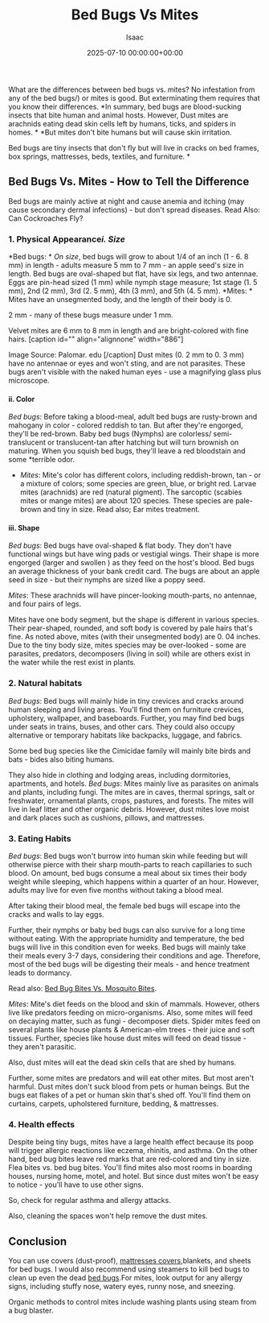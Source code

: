 ﻿---
title: Bed Bugs Vs Mites
description: What are the differences between bed bugs vs. mites? No infestation from any of the bed bugs or mites is good. But exterminating them requires that you know...
slug: /bed-bugs-vs-mites/
date: 2025-07-10 00:00:00+00:00
lastmod: 2025-07-10 00:00:00+03:00
author: Isaac
categories:
- Bed Bugs
- Guide
tags:
- bed-bugs
- bed
- bug
layout: post
---

What are the differences between bed bugs vs. mites? No infestation from any of the bed bugs/) or mites is good. But exterminating them requires that you know their differences. *In summary, bed bugs are blood-sucking insects that bite human and animal hosts. However, Dust mites are arachnids eating dead skin cells left by humans, ticks, and spiders in homes. * *But mites don't bite humans but will cause skin irritation.

Bed bugs are tiny insects that don't fly but will live in cracks on bed frames, box springs, mattresses, beds, textiles, and furniture. *

##  Bed Bugs Vs. Mites - How to Tell the Difference

Bed bugs are mainly active at night and cause anemia and itching (may cause secondary dermal infections) - but don't spread diseases. Read Also: Can Cockroaches Fly?

###  1. Physical Appearance*i. Size*

*Bed bugs: * *On size*, bed bugs will grow to about 1/4 of an inch (1 - 6. 8 mm) in length - adults measure 5 mm to 7 mm - an apple seed's size in length. Bed bugs are oval-shaped but flat, have six legs, and two antennae. Eggs are pin-head sized (1 mm) while nymph stage measure; 1st stage (1. 5 mm), 2nd (2 mm), 3rd (2. 5 mm), 4th (3 mm), and 5th (4. 5 mm). *Mites: * Mites have an unsegmented body, and the length of their body is 0.

2 mm - many of these bugs measure under 1 mm.

Velvet mites are 6 mm to 8 mm in length and are bright-colored with fine hairs. [caption id="" align="alignnone" width="886"]

Image Source: Palomar. edu [/caption] Dust mites (0. 2 mm to 0. 3 mm) have no antennae or eyes and won't sting, and are not parasites. These bugs aren't visible with the naked human eyes - use a magnifying glass plus microscope.

####  ii. Color

*Bed bugs*: Before taking a blood-meal, adult bed bugs are rusty-brown and mahogany in color - colored reddish to tan. But after they're engorged, they'll be red-brown. Baby bed bugs (Nymphs) are colorless/ semi-translucent or translucent-tan after hatching but will turn brownish on maturing. When you squish bed bugs, they'll leave a red bloodstain and some *terrible odor.

* *Mites*: Mite's color has different colors, including reddish-brown, tan - or a mixture of colors; some species are green, blue, or bright red. Larvae mites (arachnids) are red (natural pigment). The sarcoptic (scabies mites or mange mites) are about 120 species. These species are pale-brown and tiny in size. Read also; Ear mites treatment.

####  iii. Shape

*Bed bugs*: Bed bugs have oval-shaped & flat body. They don't have functional wings but have wing pads or vestigial wings. Their shape is more engorged (larger and swollen ) as they feed on the host's blood. Bed bugs an average thickness of your bank credit card. The bugs are about an apple seed in size - but their nymphs are sized like a poppy seed.

*Mites*: These arachnids will have pincer-looking mouth-parts, no antennae, and four pairs of legs.

Mites have one body segment, but the shape is different in various species. Their pear-shaped, rounded, and soft body is covered by pale hairs that's fine. As noted above, mites (with their unsegmented body) are 0. 04 inches. Due to the tiny body size, mites species may be over-looked - some are parasites, predators, decomposers (living in soil) while are others exist in the water while the rest exist in plants.

###  2. Natural habitats

*Bed bugs*: Bed bugs will mainly hide in tiny crevices and cracks around human sleeping and living areas. You'll find them on furniture crevices, upholstery, wallpaper, and baseboards. Further, you may find bed bugs under seats in trains, buses, and other cars. They could also occupy alternative or temporary habitats like backpacks, luggage, and fabrics.

Some bed bug species like the Cimicidae family will mainly bite birds and bats - bides also biting humans.

They also hide in clothing and lodging areas, including dormitories, apartments, and hotels. *Bed bugs*: Mites mainly live as parasites on animals and plants, including fungi. The mites are in caves, thermal springs, salt or freshwater, ornamental plants, crops, pastures, and forests. The mites will live in leaf litter and other organic debris. However, dust mites love moist and dark places such as cushions, pillows, and mattresses.

###  3. Eating Habits

*Bed bugs*: Bed bugs won't burrow into human skin while feeding but will otherwise pierce with their sharp mouth-parts to reach capillaries to such blood. On amount, bed bugs consume a meal about six times their body weight while sleeping, which happens within a quarter of an hour. However, adults may live for even five months without taking a blood meal.

After taking their blood meal, the female bed bugs will escape into the cracks and walls to lay eggs.

Further, their nymphs or baby bed bugs can also survive for a long time without eating. With the appropriate humidity and temperature, the bed bugs will live in this condition even for weeks. Bed bugs will mainly take their meals every 3-7 days, considering their conditions and age. Therefore, most of the bed bugs will be digesting their meals - and hence treatment leads to dormancy.

Read also: [Bed Bug Bites Vs. Mosquito Bites](https://pestpolicy.com/bed-bug-bites-vs-mosquito-bites/).

*Mites*: Mite's diet feeds on the blood and skin of mammals. However, others live like predators feeding on micro-organisms. Also, some mites will feed on decaying matter, such as fungi - decomposer diets. Spider mites feed on several plants like house plants & American-elm trees - their juice and soft tissues. Further, species like house dust mites will feed on dead tissue - they aren't parasitic.

Also, dust mites will eat the dead skin cells that are shed by humans.

Further, some mites are predators and will eat other mites. But most aren't harmful. Dust mites don't suck blood from pets or human beings. But the bugs eat flakes of a pet or human skin that's shed off. You'll find them on curtains, carpets, upholstered furniture, bedding, & mattresses.

###  4. Health effects

Despite being tiny bugs, mites have a large health effect because its poop will trigger allergic reactions like eczema, rhinitis, and asthma. On the other hand, bed bug bites leave red marks that are red-colored and tiny in size. Flea bites vs. bed bug bites. You'll find mites also most rooms in boarding houses, nursing home, motel, and hotel. But since dust mites won't be easy to notice - you'll have to use other signs.

So, check for regular asthma and allergy attacks.

Also, cleaning the spaces won't help remove the dust mites.

##  Conclusion

You can use covers (dust-proof), [mattresses covers](https://pestpolicy.com/best-bed-bug-mattress-encasements/),blankets, and sheets for bed bugs. I would also recommend using steamers to kill bed bugs to clean up even the dead [bed bugs](https://pestpolicy.com/dead-bed-bugs/).For mites, look output for any allergy signs, including stuffy nose, watery eyes, runny nose, and sneezing.

Organic methods to control mites include washing plants using steam from a bug blaster.


